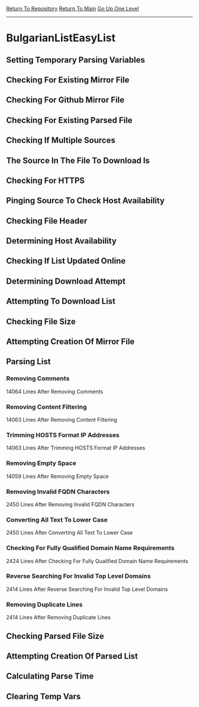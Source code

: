 [Return To Repository](https://github.com/deathbybandaid/piholeparser/)
[Return To Main](https://github.com/deathbybandaid/piholeparser/blob/master/RecentRunLogs/Mainlog.md)
[Go Up One Level](https://github.com/deathbybandaid/piholeparser/blob/master/RecentRunLogs/TopLevelScripts/30-Processing-External-Blacklists.md)
____________________________________
# BulgarianListEasyList
## Setting Temporary Parsing Variables
## Checking For Existing Mirror File
## Checking For Github Mirror File
## Checking For Existing Parsed File
## Checking If Multiple Sources
## The Source In The File To Download Is
## Checking For HTTPS
## Pinging Source To Check Host Availability
## Checking File Header
## Determining Host Availability
## Checking If List Updated Online
## Determining Download Attempt
## Attempting To Download List
## Checking File Size
## Attempting Creation Of Mirror File
## Parsing List
### Removing Comments
14064 Lines After Removing Comments
### Removing Content Filtering
14063 Lines After Removing Content Filtering
### Trimming HOSTS Format IP Addresses
14063 Lines After Trimming HOSTS Format IP Addresses
### Removing Empty Space
14059 Lines After Removing Empty Space
### Removing Invalid FQDN Characters
2450 Lines After Removing Invalid FQDN Characters
### Converting All Text To Lower Case
2450 Lines After Converting All Text To Lower Case
### Checking For Fully Qualified Domain Name Requirements
2424 Lines After Checking For Fully Qualified Domain Name Requirements
### Reverse Searching For Invalid Top Level Domains
2414 Lines After Reverse Searching For Invalid Top Level Domains
### Removing Duplicate Lines
2414 Lines After Removing Duplicate Lines
## Checking Parsed File Size
## Attempting Creation Of Parsed List
## Calculating Parse Time
## Clearing Temp Vars

